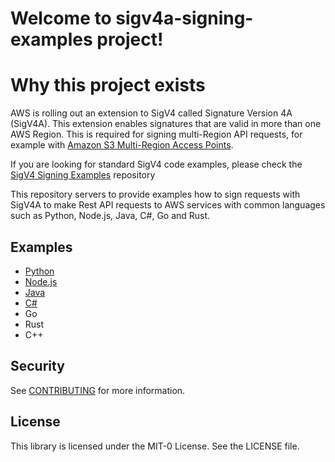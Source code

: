 # Welcome to sigv4a-signing-examples project!

# Why this project exists

AWS is rolling out an extension to SigV4 called Signature Version 4A (SigV4A).
This extension enables signatures that are valid in more than one AWS Region.
This is required for signing multi-Region API requests, for example with [Amazon S3 Multi-Region Access Points](https://docs.aws.amazon.com/AmazonS3/latest/userguide/MultiRegionAccessPoints.html).

If you are looking for standard SigV4 code examples, please check the [SigV4 Signing Examples](https://github.com/aws-samples/sigv4-signing-examples) repository

This repository servers to provide examples how to sign requests with SigV4A
to make Rest API requests to AWS services
with common languages such as Python, Node.js, Java, C#, Go and Rust.

## Examples

- [Python](./python)
- [Node.js](./node-js)
- [Java](./java)
- [C#](./dotnet)
- Go
- Rust
- C++

## Security

See [CONTRIBUTING](CONTRIBUTING.md#security-issue-notifications) for more information.

## License

This library is licensed under the MIT-0 License. See the LICENSE file.
